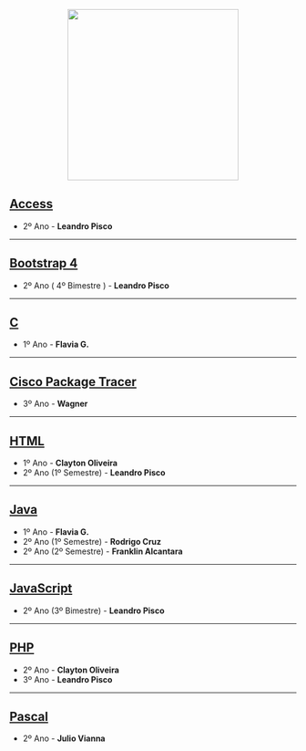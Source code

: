 <p align="center">
    <img src="https://user-images.githubusercontent.com/41977137/68078206-0f0b9700-fdb0-11e9-9364-d27150af29d4.png" width="300">
</p>

## [Access](https://github.com/JoaoPedroAlvarenga/RezendeRammel_lessons/tree/master/Access)

- 2º Ano - <b> Leandro Pisco </b>

---

## [Bootstrap 4](https://github.com/JoaoPedroAlvarenga/RezendeRammel_lessons/tree/master/Bootstrap)

- 2º Ano ( 4º Bimestre ) - <b> Leandro Pisco </b>

---

## [C](https://github.com/JoaoPedroAlvarenga/RezendeRammel_lessons/tree/master/C)

- 1º Ano - <strong> Flavia G. </strong>

---

## [Cisco Package Tracer](https://github.com/JoaoPedroAlvarenga/RezendeRammel_lessons/tree/master/CiscoPackageTracer)

- 3º Ano - <strong> Wagner </strong>

---

## [HTML](https://github.com/JoaoPedroAlvarenga/RezendeRammel_lessons/tree/master/HTML)

- 1º Ano - <strong> Clayton Oliveira </strong> <br>
- 2º Ano (1º Semestre) - <strong> Leandro Pisco </strong>

---

## [Java](https://github.com/JoaoPedroAlvarenga/RezendeRammel_lessons/tree/master/Java)

- 1º Ano - <strong> Flavia G. </strong> <br>
- 2º Ano (1º Semestre) - <strong> Rodrigo Cruz </strong>
- 2º Ano (2º Semestre) - <strong> Franklin Alcantara </strong>

---

## [JavaScript](https://github.com/JoaoPedroAlvarenga/RezendeRammel_lessons/tree/master/JavaScript/)

- 2º Ano (3º Bimestre) - <strong> Leandro Pisco </strong>

---

## [PHP](https://github.com/JoaoPedroAlvarenga/RezendeRammel_lessons/tree/master/PHP)

- 2º Ano - <strong> Clayton Oliveira </strong>
- 3º Ano - <strong> Leandro Pisco </strong>

---

## [Pascal](https://github.com/JoaoPedroAlvarenga/RezendeRammel_lessons/tree/master/Pascal)

- 2º Ano - <strong> Julio Vianna </strong>
